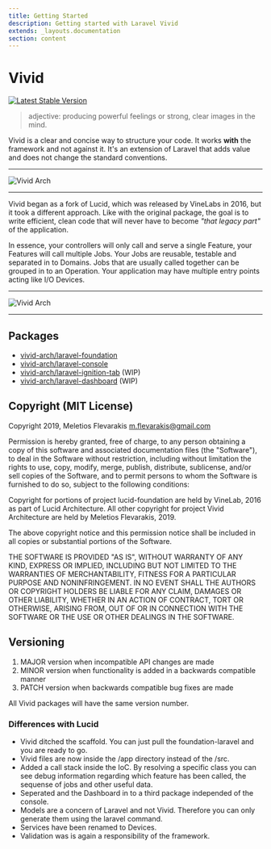 ```yaml
---
title: Getting Started
description: Getting started with Laravel Vivid
extends: _layouts.documentation
section: content
---
```


# Vivid

[![Latest Stable Version](https://poser.pugx.org/vivid-arch/laravel-foundation/v/stable)](https://packagist.org/packages/vivid-arch/laravel-foundation)

>adjective: producing powerful feelings or strong, clear images in the mind.

Vivid is a clear and concise way to structure your code. It works **with** the framework and not against it. It's an extension of Laravel that adds value and does not change the standard conventions. 

---------

![Vivid Arch](/assets/images/intro-arch.png)

---------

Vivid began as a fork of Lucid, which was released by VineLabs in 2016, but it took a different approach. 
Like with the original package, the goal is to write efficient, clean code that will never have to become *"that legacy part"* of the application.

In essence, your controllers will only call and serve a single Feature, your Features will call multiple Jobs. Your Jobs are reusable, testable
and separated in to Domains. Jobs that are usually called together can be grouped in to an Operation. 
Your application may have multiple entry points acting like I/O Devices.

---------

![Vivid Arch](/assets/images/stack.png)

---------

## Packages

+ [vivid-arch/laravel-foundation](https://packagist.org/packages/vivid-arch/laravel-foundation)
+ [vivid-arch/laravel-console](https://packagist.org/packages/vivid-arch/laravel-console)
+ [vivid-arch/laravel-ignition-tab](https://packagist.org/packages/vivid-arch/laravel-ignition-tab) (WIP)
+ [vivid-arch/laravel-dashboard](/docs/dashboard/getting-started) (WIP)

## Copyright (MIT License)

Copyright 2019, Meletios Flevarakis <m.flevarakis@gmail.com>

Permission is hereby granted, free of charge, to any person obtaining a copy of this software and associated documentation files (the "Software"), to deal in the Software without restriction, including without limitation the rights to use, copy, modify, merge, publish, distribute, sublicense, and/or sell copies of the Software, and to permit persons to whom the Software is furnished to do so, subject to the following conditions:

Copyright for portions of project lucid-foundation are held by VineLab, 2016 as part of Lucid Architecture.
All other copyright for project Vivid Architecture are held by Meletios Flevarakis, 2019.

The above copyright notice and this permission notice shall be included in all copies or substantial portions of the Software.

THE SOFTWARE IS PROVIDED "AS IS", WITHOUT WARRANTY OF ANY KIND, EXPRESS OR IMPLIED, INCLUDING BUT NOT LIMITED TO THE WARRANTIES OF MERCHANTABILITY, FITNESS FOR A PARTICULAR PURPOSE AND NONINFRINGEMENT. IN NO EVENT SHALL THE AUTHORS OR COPYRIGHT HOLDERS BE LIABLE FOR ANY CLAIM, DAMAGES OR OTHER LIABILITY, WHETHER IN AN ACTION OF CONTRACT, TORT OR OTHERWISE, ARISING FROM, OUT OF OR IN CONNECTION WITH THE SOFTWARE OR THE USE OR OTHER DEALINGS IN THE SOFTWARE.

## Versioning

1. MAJOR version when incompatible API changes are made
2. MINOR version when functionality is added in a backwards compatible manner
3. PATCH version when backwards compatible bug fixes are made

All Vivid packages will have the same version number.

### Differences with Lucid

+ Vivid ditched the scaffold. You can just pull the foundation-laravel and you are ready to go.
+ Vivid files are now inside the /app directory instead of the /src.
+ Added a call stack inside the IoC. By resolving a specific class you can see debug information regarding which feature has been called, the sequense of jobs and other useful data.
+ Seperated and the Dashboard in to a third package independed of the console.
+ Models are a concern of Laravel and not Vivid. Therefore you can only generate them using the laravel command.
+ Services have been renamed to Devices.
+ Validation was is again a responsibility of the framework.